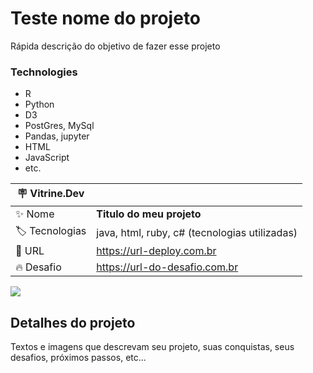 # Teste nome do projeto

Rápida descrição do objetivo de fazer esse projeto

### Technologies
* R 
* Python
* D3
* PostGres, MySql
* Pandas, jupyter
* HTML
* JavaScript
* etc. 

| :placard: Vitrine.Dev |     |
| -------------  | --- |
| :sparkles: Nome        | **Titulo do meu projeto**
| :label: Tecnologias | java, html, ruby, c# (tecnologias utilizadas)
| :rocket: URL         | https://url-deploy.com.br
| :fire: Desafio     | https://url-do-desafio.com.br

<!-- Inserir imagem com a #vitrinedev ao final do link -->
![](https://www.google.com/search?q=data+science&tbm=isch&ved=2ahUKEwi8zNymqc77AhXNN7kGHf7HCmIQ2-cCegQIABAA&oq=data+s&gs_lcp=CgNpbWcQARgAMgUIABCABDIFCAAQgAQyBQgAEIAEMgUIABCABDIFCAAQgAQyBQgAEIAEMgUIABCABDIFCAAQgAQyBQgAEIAEMgUIABCABDoHCAAQsQMQQzoECAAQQzoICAAQgAQQsQM6BAgAEB5QpQZYxRtglSJoAnAAeACAAWaIAc8GkgEDNy4ymAEAoAEBqgELZ3dzLXdpei1pbWfAAQE&sclient=img&ei=tlKDY7yZFs3v5OUP_o-rkAY&bih=875&biw=888&rlz=1C1FCXM_pt-PTBR983BR983#imgrc=v8X30mO8k_W5XM#vitrinedev)

## Detalhes do projeto

Textos e imagens que descrevam seu projeto, suas conquistas, seus desafios, próximos passos, etc...
